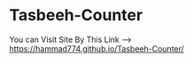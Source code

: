 # Tasbeeh-Counter


You can Visit Site By This Link -->  
https://hammad774.github.io/Tasbeeh-Counter/
